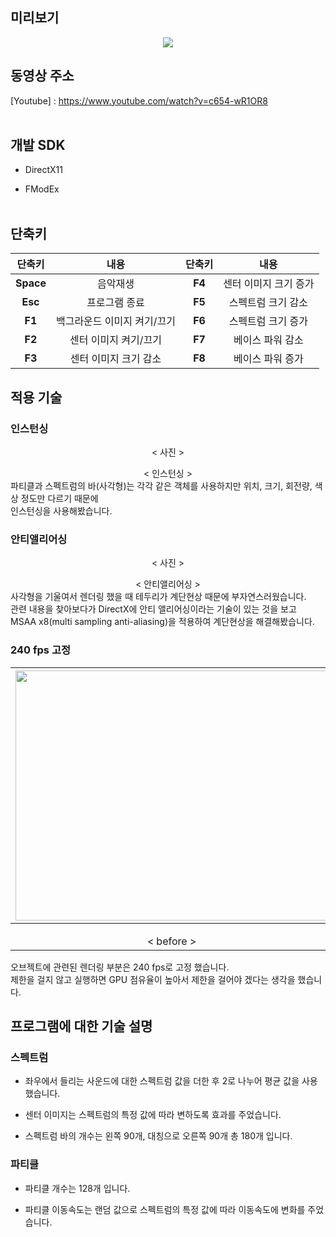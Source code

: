 ## 미리보기

<p align="center">
  <img src="https://postfiles.pstatic.net/MjAyMDA4MDNfMjQ0/MDAxNTk2NDA0Njk4MzUz.wDCxv_0FhLWwdTqlknG6rcx2b1xAB3kT5PWQHAJVl8og.65SPWMH1Mx4Ba8UIHs0Ck-Fv-q77Ot4LAiGqGXPGNUog.GIF.ashi0/ezgif-4-5e0391c06286.gif?type=w966">

## 동영상 주소

[Youtube] : https://www.youtube.com/watch?v=c654-wR1OR8
<br><br/>

## 개발 SDK

* DirectX11

* FModEx
<br><br/>

## 단축키
|  단축키  |     내용                | 단축키  |         내용         |
|:-------:|:-----------------------:|:-------:|:-------------------:|
|**Space**|음악재생                  |**F4**  |센터 이미지 크기 증가|
|**Esc**  |프로그램 종료             |**F5**   |스펙트럼 크기 감소|
|**F1**   |백그라운드 이미지 켜기/끄기|**F6**   |스펙트럼 크기 증가|
|**F2**   |센터 이미지 켜기/끄기      |**F7**   |베이스 파워 감소|
|**F3**   |센터 이미지 크기 감소      |**F8**   |베이스 파워 증가|

## 적용 기술

### 인스턴싱
</p> <div align="center"> < 사진 > </div>
</p> <div align="center"> < 인스턴싱 > </div>
  파티클과 스펙트럼의 바(사각형)는 각각 같은 객체를 사용하지만 위치, 크기, 회전량, 색상 정도만 다르기 때문에 <br>
  인스턴싱을 사용해봤습니다. <br>
  
### 안티앨리어싱
</p> <div align="center"> < 사진 > </div>
</p> <div align="center"> < 안티앨리어싱 > </div>
  사각형을 기울여서 렌더링 했을 때 테두리가 계단현상 때문에 부자연스러웠습니다. <br>
  관련 내용을 찾아보다가 DirectX에 안티 앨리어싱이라는 기술이 있는 것을 보고 <br>
  MSAA x8(multi sampling anti-aliasing)을 적용하여 계단현상을 해결해봤습니다. <br>

### 240 fps 고정
|<img src="https://postfiles.pstatic.net/MjAyMDA4MDRfMTc1/MDAxNTk2NTIzNTUwMTIw.bRpR2FYzXuEIhKQTU9M-QZVF2TBULVnyV0qDA0qNPSkg.WQg7y3y8J06FdOZVgm1_1aWXuj_jc1syKu4DFJu5McAg.JPEG.ashi0/bandicam_2020-08-04_15-44-40-556.jpg?type=w966" width="500" height="400">  |  <img src="https://postfiles.pstatic.net/MjAyMDA4MDRfMjkg/MDAxNTk2NTIzNTQ5MzE1.dQXZ2GKe3aWshj2g_yxk4DurFSVIk31qxEvpq9QFxQsg.WUKOtcko98OpAh7DYKSgJl0UpiRNtU_qD3OONNcOTpMg.JPEG.ashi0/bandicam_2020-08-04_15-42-40-107.jpg?type=w966" width="500" height="400"> |
|:------------------------------------------------:|:-------------------------------------------:|
|</p> <div align="center"> < before > </div>       |</p> <div align="center"> < after > </div>

오브젝트에 관련된 렌더링 부분은 240 fps로 고정 했습니다.<br>
제한을 걸지 않고 실행하면 GPU 점유율이 높아서 제한을 걸어야 겠다는 생각을 했습니다.<br>

## 프로그램에 대한 기술 설명

### 스펙트럼

* 좌우에서 들리는 사운드에 대한 스펙트럼 값을 더한 후 2로 나누어 평균 값을 사용했습니다. <br>

* 센터 이미지는 스펙트럼의 특정 값에 따라 변하도록 효과를 주었습니다. <br>

* 스펙트럼 바의 개수는 왼쪽 90개, 대칭으로 오른쪽 90개 총 180개 입니다.<br>

### 파티클

* 파티클 개수는 128개 입니다.<br>

* 파티클 이동속도는 랜덤 값으로 스펙트럼의 특정 값에 따라 이동속도에 변화를 주었습니다.<br>
